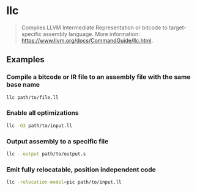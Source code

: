 # llc

> Compiles LLVM Intermediate Representation or bitcode to target-specific assembly language. More information: <https://www.llvm.org/docs/CommandGuide/llc.html>.

## Examples

### Compile a bitcode or IR file to an assembly file with the same base name

```bash
llc path/to/file.ll
```

### Enable all optimizations

```bash
llc -O3 path/to/input.ll
```

### Output assembly to a specific file

```bash
llc --output path/to/output.s
```

### Emit fully relocatable, position independent code

```bash
llc -relocation-model=pic path/to/input.ll
```
